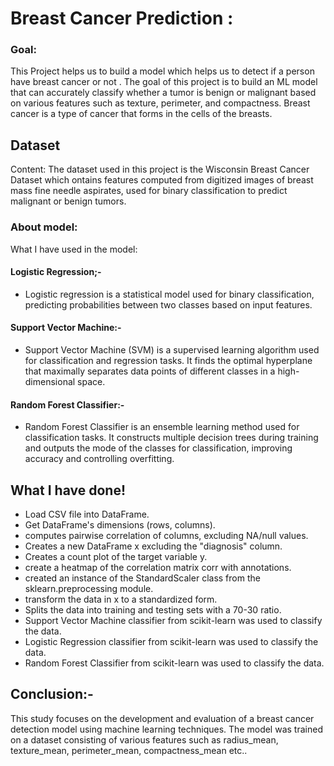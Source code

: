 # Breast Cancer Prediction :

### Goal:
This Project helps us to build  a model which helps us to detect if a person have breast cancer or not .
The goal of this project is to build an ML model that can accurately classify whether a tumor is benign or malignant based on various features such as texture, perimeter, and compactness.
Breast cancer is a type of cancer that forms in the cells of the breasts.

## Dataset

Content: The dataset used in this project is the Wisconsin Breast Cancer Dataset which ontains features computed from digitized images of breast mass fine needle aspirates, used for binary classification to predict malignant or benign tumors.

### About  model: 
What I have used in the model:

#### Logistic Regression;-
- Logistic regression is a statistical model used for binary classification, predicting probabilities between two classes based on input features.

#### Support Vector Machine:-
- Support Vector Machine (SVM) is a supervised learning algorithm used for classification and regression tasks. It finds the optimal hyperplane that maximally separates data points of different classes in a high-dimensional space.

#### Random Forest Classifier:-
- Random Forest Classifier is an ensemble learning method used for classification tasks. It constructs multiple decision trees during training and outputs the mode of the classes for classification, improving accuracy and controlling overfitting.


## What I have done!
- Load CSV file into DataFrame.
- Get DataFrame's dimensions (rows, columns).
- computes pairwise correlation of columns, excluding NA/null values. 
- Creates a new DataFrame x excluding the "diagnosis" column.
- Creates a count plot of the target variable y.
- create a heatmap of the correlation matrix corr with annotations.
- created an instance of the StandardScaler class from the sklearn.preprocessing module. 
- transform the data in x to a standardized form.
- Splits the data into training and testing sets with a 70-30 ratio.
- Support Vector Machine classifier from scikit-learn was used  to classify the data.
- Logistic Regression classifier from scikit-learn was used to classify the data.
- Random Forest Classifier from scikit-learn was used to classify the data.



## Conclusion:-
This study focuses on the development and evaluation of a breast cancer detection model using machine learning techniques. The model was trained on a dataset consisting of various features such as radius_mean, texture_mean, perimeter_mean, compactness_mean etc..





